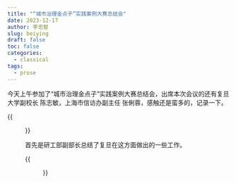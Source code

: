 ```yaml
---
title: "“城市治理金点子”实践案例大赛总结会"
date: 2023-12-17
author: 李忠智
slug: beiying
draft: false
toc: false
categories:
  - classical
tags:
  - prose
---
```


今天上午参加了“城市治理金点子”实践案例大赛总结会，出席本次会议的还有复旦大学副校长 陈志敏，上海市信访办副主任 张俐蓉，感触还是蛮多的，记录一下。

{{<figure src="https://raw.githubusercontent.com/zhongzhili/zhongzhili.github.io/master/content/cn/fig/20231217-1.jpg" title="1">}}

首先是研工部副部长总结了复旦在这方面做出的一些工作。

{{<figure src="https://raw.githubusercontent.com/zhongzhili/zhongzhili.github.io/blob/master/content/cn/fig/20231217-2.jpg" title="2">}}
